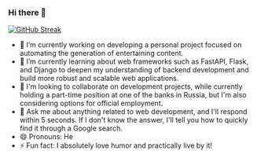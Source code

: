 ### Hi there 👋

[![GitHub Streak](https://streak-stats.demolab.com?user=wmx4rs1&date_format=M%20j%5B%2C%20Y%5D)](https://git.io/streak-stats)


- 🔭 I’m currently working on developing a personal project focused on automating the generation of entertaining content.
- 🌱 I’m currently learning about web frameworks such as FastAPI, Flask, and Django to deepen my understanding of backend development and build more robust and scalable web applications.
- 👯 I'm looking to collaborate on development projects, while currently holding a part-time position at one of the banks in Russia, but I'm also considering options for official employment.
- 💬 Ask me about anything related to web development, and I'll respond within 5 seconds. If I don't know the answer, I'll tell you how to quickly find it through a Google search.
- 😄 Pronouns: He
- ⚡ Fun fact: I absolutely love humor and practically live by it!
